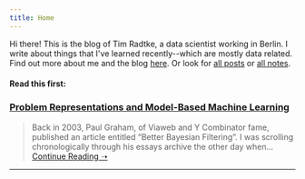 ```yaml
---
title: Home
---
```


Hi there! This is the blog of Tim Radtke, a data scientist working in Berlin. I write about things that I've learned recently--which are mostly data related. Find out more about me and the blog [here](/about/). Or look for [all posts](/post/) or [all notes](/note/).

#### Read this first:

### [Problem Representations and Model-Based Machine Learning](https://minimizeregret.com/post/2019/02/24/problem-representations-and-model-based-machine-learning/)

> Back in 2003, Paul Graham, of Viaweb and Y Combinator fame, published an article entitled “Better Bayesian Filtering”. I was scrolling chronologically through his essays archive the other day when... [Continue Reading &#10141;](https://minimizeregret.com/post/2019/02/24/problem-representations-and-model-based-machine-learning/)

***

